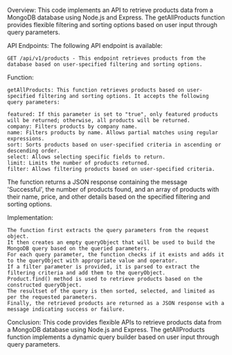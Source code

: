 Overview:
This code implements an API to retrieve products data from a MongoDB database using Node.js and Express. The getAllProducts function provides flexible filtering and sorting options based on user input through query parameters.

API Endpoints:
The following API endpoint is available:

    GET /api/v1/products - This endpoint retrieves products from the database based on user-specified filtering and sorting options.

Function:

    getAllProducts: This function retrieves products based on user-specified filtering and sorting options. It accepts the following query parameters:

    featured: If this parameter is set to "true", only featured products will be returned; otherwise, all products will be returned.
    company: Filters products by company name.
    name: Filters products by name. Allows partial matches using regular expressions.
    sort: Sorts products based on user-specified criteria in ascending or descending order.
    select: Allows selecting specific fields to return.
    limit: Limits the number of products returned.
    filter: Allows filtering products based on user-specified criteria.

The function returns a JSON response containing the message 'Successful', the number of products found, and an array of products with their name, price, and other details based on the specified filtering and sorting options.

Implementation:

    The function first extracts the query parameters from the request object.
    It then creates an empty queryObject that will be used to build the MongoDB query based on the queried parameters.
    For each query parameter, the function checks if it exists and adds it to the queryObject with appropriate value and operator.
    If a filter parameter is provided, it is parsed to extract the filtering criteria and add them to the queryObject.
    Product.find() method is used to retrieve products based on the constructed queryObject.
    The resultset of the query is then sorted, selected, and limited as per the requested parameters.
    Finally, the retrieved products are returned as a JSON response with a message indicating success or failure.

Conclusion:
This code provides flexible APIs to retrieve products data from a MongoDB database using Node.js and Express. The getAllProducts function implements a dynamic query builder based on user input through query parameters.
